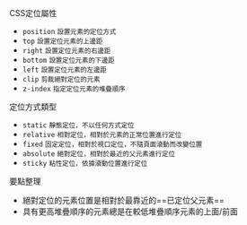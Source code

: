 CSS定位屬性
- `position` <small>設置元素的定位方式</small>
- `top` <small>設置定位元素的上邊距</small>
- `right` <small>設置定位元素的右邊距</small>
- `bottom` <small>設置定位元素的下邊距</small>
- `left` <small>設置定位元素的左邊距</small>
- `clip` <small>剪裁絕對定位的元素</small>
- `z-index` <small>指定定位元素的堆疊順序</small>

定位方式類型
- `static` <small>靜態定位，不以任何方式定位</small>
- `relative` <small>相對定位，相對於元素的正常位置進行定位</small>
- `fixed` <small>固定定位，相對於視口定位，不隨頁面滾動而改變位置</small>
- `absolute` <small>絕對定位，相對於最近的父元素進行定位</small>
- `sticky` <small>粘性定位，依據滾動位置進行定位</small>

要點整理
- 絕對定位的元素位置是相對於最靠近的==已定位父元素==
- 具有更高堆疊順序的元素總是在較低堆疊順序元素的上面/前面